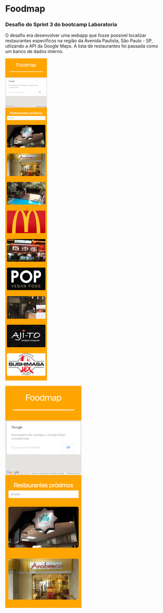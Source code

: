 # Foodmap

### Desafio do Sprint 3 do bootcamp Laboratoria

O desafio era desenvolver uma webapp que fosse possível localizar restaurantes específicos na região da Avenida Paulista, São Paulo - SP, utlizando a API da Google Maps. A lista de restaurantes foi passada como um banco de dados interno.

<!-- ![Screenshot](docs/mockups/screencapture-foodmap-splash.png) -->

![Screenshot](docs/mockups/screencapture-foodmap-2.png)

![Screenshot](docs/mockups/screencapture-foodmap-3.png)